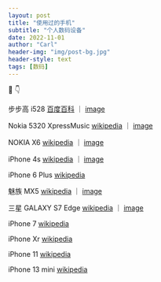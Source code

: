 ```yaml
---
layout: post
title: "使用过的手机"
subtitle: "个人数码设备"
date: 2022-11-01
author: "Carl"
header-img: "img/post-bg.jpg"
header-style: text
tags: [数码]
---
```




📱 👇



步步高 i528				[百度百科](https://baike.baidu.com/item/步步高i528/7497397)	｜	[image](https://github-blog-carl.oss-cn-hangzhou.aliyuncs.com/img/%E6%AD%A5%E6%AD%A5%E9%AB%98i528.jpg)



Nokia 5320 XpressMusic				[wikipedia](https://zh.wikipedia.org/wiki/诺基亚5320_XpressMusic)	｜	[image](https://github-blog-carl.oss-cn-hangzhou.aliyuncs.com/img/Nokia_5320.png)



NOKIA X6				[wikipedia](https://zh.wikipedia.org/wiki/诺基亚X6-00)	｜	[image](https://github-blog-carl.oss-cn-hangzhou.aliyuncs.com/img/NOKIA%20X6-00-1.png)



iPhone 4s				[wikipedia](https://zh.wikipedia.org/wiki/IPhone_4S)	｜	[image](https://github-blog-carl.oss-cn-hangzhou.aliyuncs.com/img/iphone4s.jpeg)



iPhone 6 Plus				[wikipedia](https://zh.wikipedia.org/wiki/IPhone_6)



魅族 MX5				[wikipedia](https://zh.wikipedia.org/wiki/魅族MX5)	｜	[image](https://github-blog-carl.oss-cn-hangzhou.aliyuncs.com/img/%E9%AD%85%E6%97%8FMX5.jpeg)



三星 GALAXY S7 Edge				[wikipedia](https://zh.wikipedia.org/wiki/三星Galaxy_S7)	｜	 [image](https://github-blog-carl.oss-cn-hangzhou.aliyuncs.com/img/S7%20Edge.jpeg)



iPhone 7				[wikipedia](https://zh.wikipedia.org/wiki/IPhone_7)



iPhone Xr				[wikipedia](https://zh.wikipedia.org/wiki/IPhone_XR)



iPhone 11				[wikipedia](https://zh.wikipedia.org/wiki/IPhone_11)



iPhone 13 mini				[wikipedia](https://zh.wikipedia.org/wiki/IPhone_13)



